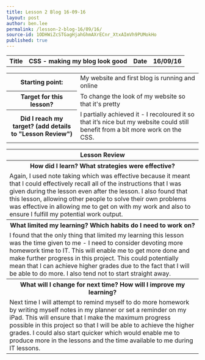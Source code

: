 ```yaml
---
title: Lesson 2 Blog 16-09-16
layout: post
author: ben.lee
permalink: /lesson-2-blog-16/09/16/
source-id: 1ODHWiZcSTGagHjahGhmAXrECnr_XtxAImVh9PUMokHo
published: true
---
```

<table>
  <tr>
    <th>Title</th>
    <th>CSS - making my blog look good</th>
    <th>Date</th>
    <th>16/09/16</th>
  </tr>
</table>


<table>
  <tr>
    <th>Starting point:</th>
    <td>My website and first blog is running and online</td>
  </tr>
  <tr>
    <th>Target for this lesson?</th>
    <td>To change the look of my website so that it's pretty</td>
  </tr>
  <tr>
    <th>Did I reach my target? 
(add details to "Lesson Review")</th>
    <td> I partially achieved it - I recoloured it so that it’s nice but my website could still benefit from a bit more work on the CSS.</td>
  </tr>
</table>


<table>
  <tr>
    <th>Lesson Review</th>
  </tr>
  <tr>
    <th>How did I learn? What strategies were effective? </th>
  </tr>
  <tr>
    <td>Again, I used note taking which was effective because it meant that I could effectively recall all of the instructions that I was given during the lesson even after the lesson. I also found that this lesson, allowing other people to solve their own problems was effective in allowing me to get on with my work and also to ensure I fulfill my potential work output.</td>
  </tr>
  <tr>
    <th>What limited my learning? Which habits do I need to work on? </th>
  </tr>
  <tr>
    <td>I found that the only thing that limited my learning this lesson was the time given to me - I need to consider devoting more homework time to IT. This will enable me to get more done and make further progress in this project. This could potentially mean that I can achieve higher grades due to the fact that I will be able to do more. I also tend not to start straight away.</td>
  </tr>
  <tr>
    <th>What will I change for next time? How will I improve my learning?</th>
  </tr>
  <tr>
    <td>Next time I will attempt to remind myself to do more homework by writing myself notes in my planner or set a reminder on my iPad. This will ensure that I make the maximum progress possible in this project so that I will be able to achieve the higher grades. I could also start quicker which would enable me to produce more in the lessons and the time available to me during IT lessons.</td>
  </tr>
</table>



